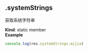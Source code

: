 <a name="module_miot/resources.systemStrings"></a>

## .systemStrings
获取系统字符串

**Kind**: static member  
**Example**  
```js
console.log(res.systemStrings.mijia)
```
